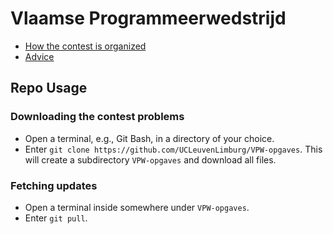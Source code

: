 # Vlaamse Programmeerwedstrijd

* [How the contest is organized](docs/contest.md)
* [Advice](docs/advice.md)

## Repo Usage

### Downloading the contest problems

* Open a terminal, e.g., Git Bash, in a directory of your choice.
* Enter `git clone https://github.com/UCLeuvenLimburg/VPW-opgaves`. This will create a subdirectory `VPW-opgaves` and download all files.

### Fetching updates

* Open a terminal inside somewhere under `VPW-opgaves`.
* Enter `git pull`.
